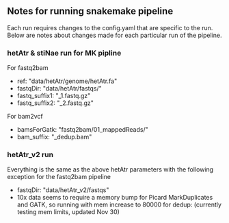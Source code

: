 ## Notes for running snakemake pipeline ##

Each run requires changes to the config.yaml that are specific to the run. Below are notes about changes made for each particular run of the pipeline. 

### hetAtr & stiNae run for MK pipline ###
For fastq2bam
- ref: "data/hetAtr/genome/hetAtr.fa"
- fastqDir: "data/hetAtr/fastqs/" 
- fastq_suffix1: "_1.fastq.gz"
- fastq_suffix2: "_2.fastq.gz"

For bam2vcf
- bamsForGatk: "fastq2bam/01_mappedReads/"
- bam_suffix: "_dedup.bam"

### hetAtr_v2 run ###
Everything is the same as the above hetAtr parameters with the following exception for the fastq2bam pipeline
- fastqDir: "data/hetAtr_v2/fastqs" 
- 10x data seems to require a memory bump for Picard MarkDuplicates and GATK, so running with mem increase to 80000 for dedup: (currently testing mem limits, updated Nov 30)
